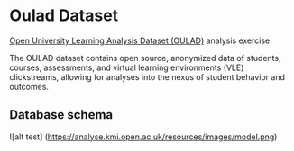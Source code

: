 # Oulad Dataset
[Open University Learning Analysis Dataset (OULAD)](https://analyse.kmi.open.ac.uk/open_dataset) analysis exercise.

The OULAD dataset contains open source, anonymized data of students, courses, assessments, and virtual learning
environments (VLE) clickstreams, allowing for analyses into the nexus of student behavior and outcomes.

## Database schema
![alt test] (https://analyse.kmi.open.ac.uk/resources/images/model.png)


